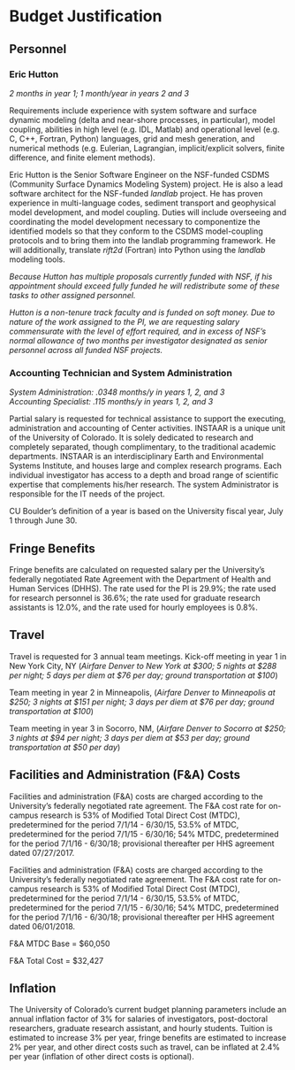 # Budget Justification

## Personnel

### Eric Hutton

*2 months in year 1; 1 month/year in years 2 and 3*

Requirements include experience with system software and surface dynamic
modeling (delta and near-shore processes, in particular), model coupling,
abilities in high level (e.g. IDL, Matlab) and operational level (e.g. C,
C++, Fortran, Python) languages, grid and mesh generation, and numerical
methods (e.g. Eulerian, Lagrangian, implicit/explicit solvers, finite
difference, and finite element methods).

Eric Hutton is the Senior Software Engineer on the NSF-funded CSDMS
(Community Surface Dynamics Modeling System) project. He is also
a lead software architect for the NSF-funded *landlab* project.
He has proven experience in multi-language codes, sediment
transport and geophysical model development, and model coupling.
Duties will include overseeing and coordinating the model development
necessary to componentize the identified models so that they conform to the
CSDMS model-coupling protocols and to bring them into the landlab programming
framework. He will additionally, translate *rift2d* (Fortran) into Python
using the *landlab* modeling tools.


*Because Hutton has multiple proposals currently funded  with NSF, if his
appointment should exceed fully funded he will redistribute some of these
tasks to other assigned personnel.*

*Hutton is a non-tenure track faculty and is funded on soft money. Due to nature
of the work assigned to the PI, we are requesting salary commensurate with
the level of effort required, and in excess of NSF’s normal allowance of two
months per investigator designated as senior personnel across all funded NSF
projects.*

### Accounting Technician and System Administration

*System Administration: .0348 months/y in years 1, 2, and 3*  
*Accounting Specialist: .115 months/y in years 1, 2, and 3*

Partial salary is requested for technical assistance to support the executing,
administration and accounting of Center activities. INSTAAR is a unique unit
of the University of Colorado.  It is solely dedicated to research and
completely separated, though complimentary, to the traditional academic
departments.  INSTAAR is an interdisciplinary Earth and Environmental Systems
Institute, and houses large and complex research programs.  Each individual
investigator has access to a depth and broad range of scientific expertise
that complements his/her research. The system Administrator is responsible for
the IT needs of the project.

CU Boulder’s definition of a year is based on the University fiscal year, July 1
through June 30.

## Fringe Benefits

Fringe benefits are calculated on requested salary per the University’s
federally negotiated Rate Agreement with the Department of Health and Human
Services (DHHS). The rate used for the PI is 29.9%; the rate used for
research personnel is 36.6%; the rate used for graduate research assistants
is 12.0%, and the rate used for hourly employees is 0.8%.


## Travel

Travel is requested for 3 annual team meetings. Kick-off meeting in
year 1 in New York City, NY (*Airfare Denver to New York at $300; 5 nights
at $288 per night; 5 days per diem at $76 per day; ground
transportation at $100*)

Team meeting in year 2 in Minneapolis, (*Airfare Denver to Minneapolis
at $250; 3 nights at $151 per night; 3 days per diem at $76 per day; ground
transportation at $100*)

Team meeting in year 3 in Socorro, NM, (*Airfare Denver to Socorro
at $250; 3 nights at $94 per night; 3 days per diem at $53 per day; ground
transportation at $50 per day*)

## Facilities and Administration (F&A) Costs

Facilities and administration (F&A) costs are charged according to the
University’s federally negotiated rate agreement. The F&A cost rate
for on-campus research is 53% of Modified Total Direct Cost (MTDC),
predetermined for the period 7/1/14 - 6/30/15, 53.5% of MTDC,
predetermined for the period 7/1/15 - 6/30/16; 54% MTDC, predetermined
for the period 7/1/16 - 6/30/18; provisional thereafter per HHS
agreement dated 07/27/2017.


Facilities and administration (F&A) costs are charged according to the
University’s federally negotiated rate agreement. The F&A cost rate
for on-campus research is 53% of Modified Total Direct Cost (MTDC),
predetermined for the period 7/1/14 - 6/30/15, 53.5% of MTDC,
predetermined for the period 7/1/15 - 6/30/16; 54% MTDC, predetermined
for the period 7/1/16 - 6/30/18; provisional thereafter per HHS
agreement dated 06/01/2018.

F&A MTDC Base = $60,050

F&A Total Cost = $32,427


## Inflation

The University of Colorado’s current budget planning parameters
include an annual inflation factor of 3% for salaries of investigators,
post-doctoral researchers, graduate research assistant, and hourly
students. Tuition is estimated to increase 3% per year, fringe
benefits are estimated to increase 2% per year, and other direct
costs such as travel, can be inflated at 2.4% per year (inflation
of other direct costs is optional).


